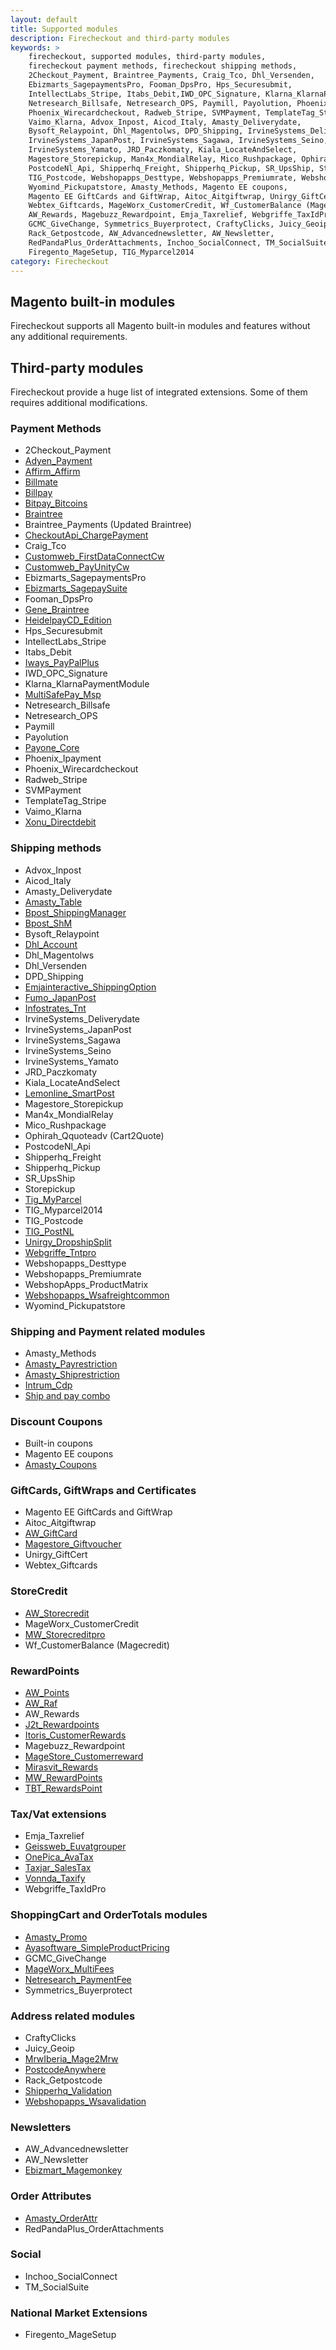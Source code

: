 ```yaml
---
layout: default
title: Supported modules
description: Firecheckout and third-party modules
keywords: >
    firecheckout, supported modules, third-party modules,
    firecheckout payment methods, firecheckout shipping methods,
    2Checkout_Payment, Braintree_Payments, Craig_Tco, Dhl_Versenden,
    Ebizmarts_SagepaymentsPro, Fooman_DpsPro, Hps_Securesubmit,
    IntellectLabs_Stripe, Itabs_Debit,IWD_OPC_Signature, Klarna_KlarnaPaymentModule,
    Netresearch_Billsafe, Netresearch_OPS, Paymill, Payolution, Phoenix_Ipayment,
    Phoenix_Wirecardcheckout, Radweb_Stripe, SVMPayment, TemplateTag_Stripe,
    Vaimo_Klarna, Advox_Inpost, Aicod_Italy, Amasty_Deliverydate,
    Bysoft_Relaypoint, Dhl_Magentolws, DPD_Shipping, IrvineSystems_Deliverydate,
    IrvineSystems_JapanPost, IrvineSystems_Sagawa, IrvineSystems_Seino,
    IrvineSystems_Yamato, JRD_Paczkomaty, Kiala_LocateAndSelect,
    Magestore_Storepickup, Man4x_MondialRelay, Mico_Rushpackage, Ophirah_Qquoteadv (Cart2Quote),
    PostcodeNl_Api, Shipperhq_Freight, Shipperhq_Pickup, SR_UpsShip, Storepickup,
    TIG_Postcode, Webshopapps_Desttype, Webshopapps_Premiumrate, WebshopApps_ProductMatrix,
    Wyomind_Pickupatstore, Amasty_Methods, Magento EE coupons,
    Magento EE GiftCards and GiftWrap, Aitoc_Aitgiftwrap, Unirgy_GiftCert,
    Webtex_Giftcards, MageWorx_CustomerCredit, Wf_CustomerBalance (Magecredit),
    AW_Rewards, Magebuzz_Rewardpoint, Emja_Taxrelief, Webgriffe_TaxIdPro,
    GCMC_GiveChange, Symmetrics_Buyerprotect, CraftyClicks, Juicy_Geoip,
    Rack_Getpostcode, AW_Advancednewsletter, AW_Newsletter,
    RedPandaPlus_OrderAttachments, Inchoo_SocialConnect, TM_SocialSuite,
    Firegento_MageSetup, TIG_Myparcel2014
category: Firecheckout
---
```


## Magento built-in modules

Firecheckout supports all Magento built-in modules and features without any
additional requirements.

## Third-party modules

Firecheckout provide a huge list of integrated extensions. Some of them requires
additional modifications.

### Payment Methods

- 2Checkout_Payment
- [Adyen_Payment](adyen-payment/)
- [Affirm_Affirm](affirm-affirm/)
- [Billmate](billmate/)
- [Billpay](billpay/)
- [Bitpay_Bitcoins](bitpay-bitcoins/)
- [Braintree](braintree/)
- Braintree_Payments (Updated Braintree)
- [CheckoutApi_ChargePayment](checkoutapi-chargepayment/)
- Craig_Tco
- [Customweb_FirstDataConnectCw](customweb-firstdataconnectcw/)
- [Customweb_PayUnityCw](customweb-payunitycw/)
- Ebizmarts_SagepaymentsPro
- [Ebizmarts_SagepaySuite](ebizmarts-sagepaysuite/)
- Fooman_DpsPro
- [Gene_Braintree](gene-braintree/)
- [HeidelpayCD_Edition](heidelpaycd-edition/)
- Hps_Securesubmit
- IntellectLabs_Stripe
- Itabs_Debit
- [Iways_PayPalPlus](iways-paypalplus/)
- IWD_OPC_Signature
- Klarna_KlarnaPaymentModule
- [MultiSafePay_Msp](multisafepay-msp/)
- Netresearch_Billsafe
- Netresearch_OPS
- Paymill
- Payolution
- [Payone_Core](payone-core/)
- Phoenix_Ipayment
- Phoenix_Wirecardcheckout
- Radweb_Stripe
- SVMPayment
- TemplateTag_Stripe
- Vaimo_Klarna
- [Xonu_Directdebit](xonu-directdebit/)

### Shipping methods

- Advox_Inpost
- Aicod_Italy
- Amasty_Deliverydate
- [Amasty_Table](amasty-table/)
- [Bpost_ShippingManager](bpost-shm/)
- [Bpost_ShM](bpost-shm/)
- Bysoft_Relaypoint
- [Dhl_Account](dhl_account/)
- Dhl_Magentolws
- Dhl_Versenden
- DPD_Shipping
- [Emjainteractive_ShippingOption](emjainteractive-shippingoption/)
- [Fumo_JapanPost](fumo-japanpost/)
- [Infostrates_Tnt](infostrates-tnt/)
- IrvineSystems_Deliverydate
- IrvineSystems_JapanPost
- IrvineSystems_Sagawa
- IrvineSystems_Seino
- IrvineSystems_Yamato
- JRD_Paczkomaty
- Kiala_LocateAndSelect
- [Lemonline_SmartPost](lemonline-smartpost/)
- Magestore_Storepickup
- Man4x_MondialRelay
- Mico_Rushpackage
- Ophirah_Qquoteadv (Cart2Quote)
- PostcodeNl_Api
- Shipperhq_Freight
- Shipperhq_Pickup
- SR_UpsShip
- Storepickup
- [Tig_MyParcel](tig-myparcel/)
- TIG_Myparcel2014
- TIG_Postcode
- [TIG_PostNL](tig-postnl/)
- [Unirgy_DropshipSplit](unirgy-dropshipsplit/)
- [Webgriffe_Tntpro](webgriffe-tntpro/)
- Webshopapps_Desttype
- Webshopapps_Premiumrate
- WebshopApps_ProductMatrix
- [Webshopapps_Wsafreightcommon](webshopapps-wsafreightcommon/)
- Wyomind_Pickupatstore

### Shipping and Payment related modules

- Amasty_Methods
- [Amasty_Payrestriction](amasty-payrestriction/)
- [Amasty_Shiprestriction](amasty-shiprestriction/)
- [Intrum_Cdp](intrum_cdp/)
- [Ship and pay combo](mymonki-ship2pay/)

### Discount Coupons

- Built-in coupons
- Magento EE coupons
- [Amasty_Coupons](amasty-coupons/)

### GiftCards, GiftWraps and Certificates

- Magento EE GiftCards and GiftWrap
- Aitoc_Aitgiftwrap
- [AW_GiftCard](aw-giftcard/)
- [Magestore_Giftvoucher](magestore-giftvoucher/)
- Unirgy_GiftCert
- Webtex_Giftcards

### StoreCredit

- [AW_Storecredit](aw-storecredit/)
- MageWorx_CustomerCredit
- [MW_Storecreditpro](mw-storecreditpro/)
- Wf_CustomerBalance (Magecredit)

### RewardPoints

- [AW_Points](aw-points/)
- [AW_Raf](aw-raf/)
- AW_Rewards
- [J2t_Rewardpoints](j2t-rewardpoints/)
- [Itoris_CustomerRewards](itoris-customerrewards/)
- Magebuzz_Rewardpoint
- [MageStore_Customerreward](magestore-customerreward/)
- [Mirasvit_Rewards](mirasvit-rewards/)
- [MW_RewardPoints](mw-rewardpoints/)
- [TBT_RewardsPoint](tbt-rewards/)

### Tax/Vat extensions

- Emja_Taxrelief
- [Geissweb_Euvatgrouper](geissweb-euvatgrouper/)
- [OnePica_AvaTax](onepica-avatax/)
- [Taxjar_SalesTax](taxjar-salestax/)
- [Vonnda_Taxify](vonnda-taxify/)
- Webgriffe_TaxIdPro

### ShoppingCart and OrderTotals modules

- [Amasty_Promo](amasty-promo/)
- [Ayasoftware_SimpleProductPricing](ayasoftware-simpleproductpricing/)
- GCMC_GiveChange
- [MageWorx_MultiFees](mageworx-multifees/)
- [Netresearch_PaymentFee](netresearch-paymentfee/)
- Symmetrics_Buyerprotect

### Address related modules

- CraftyClicks
- Juicy_Geoip
- [MrwIberia_Mage2Mrw](mrwiberia-mage2mrw/)
- [PostcodeAnywhere](postcode-anywhere/)
- Rack_Getpostcode
- [Shipperhq_Validation](shipperhq-validation/)
- [Webshopapps_Wsavalidation](webshopapps-wsavalidation/)

### Newsletters

- AW_Advancednewsletter
- AW_Newsletter
- [Ebizmart_Magemonkey](ebizmarts-magemonkey/)

### Order Attributes

- [Amasty_OrderAttr](amasty-orderattr/)
- RedPandaPlus_OrderAttachments

### Social

- Inchoo_SocialConnect
- TM_SocialSuite

### National Market Extensions

 - Firegento_MageSetup
